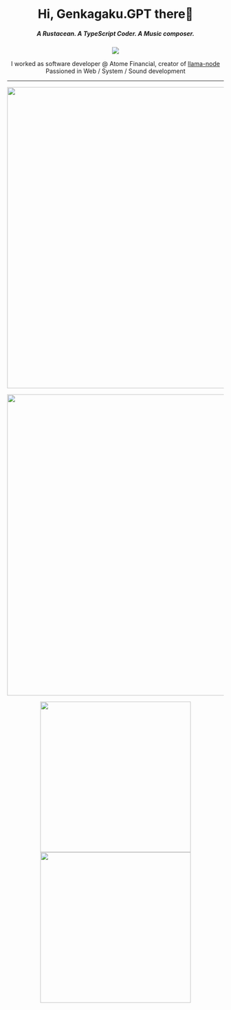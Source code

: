 <h1 align="center">
  Hi, Genkagaku.GPT there👋
</h1>

<h5 align="center">A Rustacean. A TypeScript Coder. A Music composer.</h5>

<p align="center">
  <a href="https://twitter.com/hlhr202" class="container vertical-horizontal">
    <img src="https://img.shields.io/twitter/url/https/twitter.com/cloudposse.svg?style=social&label=Follow%20%40Genkagaku.GPT" />
  </a>
</p>

<div align="center">
  <div>I worked as software developer @ Atome Financial, creator of <a href="https://github.com/Atome-FE/llama-node">llama-node</a></div>
  <div>Passioned in Web / System / Sound development</div>
</div>

---
<p align="center">
 <img style="width:700px" src="https://github-readme-stats.vercel.app/api/wakatime?username=hlhr202&langs_count=5&theme=dark&custom_title=Mostly%20Used%20Languages&layout=compact&hide=Vim%20Script,TOML,JSON,Markdown,Ezhil"/>
</p>

<p align="center">
  <img style="width:700px" src="http://github-profile-summary-cards.vercel.app/api/cards/profile-details?username=hlhr202&theme=chartreuse_dark" />
</p>

<p align="center">
  <img style="width:350px" src="http://github-profile-summary-cards.vercel.app/api/cards/most-commit-language?username=hlhr202&theme=chartreuse_dark" />
  <img style="width:350px" src="http://github-profile-summary-cards.vercel.app/api/cards/stats?username=hlhr202&theme=chartreuse_dark" />
</p>

